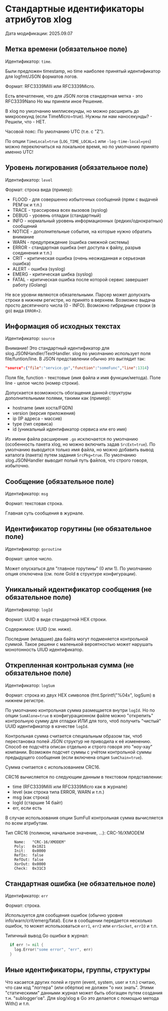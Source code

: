 # Стандартные идентификаторы атрибутов xlog

Дата модификации: 2025.09.07

## Метка времени (обязательное поле)

Идентификатор: `time`.

Были предложен timestamp, но time наиболее принятый идентификатор
для logfmt/JSON форматов логов.

Формат: RFC3339Milli или RFC3339Micro.

Есть впечатление, что для JSON логов стандартная метка - это RFC3339Nano
Но мы приняли иное Решение.

В xlog по умолчанию миллисекунды, но можно расширить
до микросекунд (если TimeMicro=true).
Нужны ли нам наносекунды? - Решили, что - НЕТ.

Часовой пояс: По умолчанию UTC (т.е. с "Z").

По опции `TimeLocal=true` (`LOG_TIME_LOCAL=1` или `-log-time-local=yes`) можно
переключиться на локальное время, но по умолчанию принято именно UTC!

## Уровень логирования (обязательное поле)

Идентификатор: `level`

Формат: строка вида (пример):

- FLOOD - для совершенно избыточных сообщений (прям с выдачей PEM'ок и т.п.)
- TRACE - трассировка всех вызовов (syslog)
- DEBUG - уровень отладки (стандартный)
- INFO - нормальный уровень информационных (редких/однократных) сообщений
- NOTICE - дополнительные события, на которые нужно обратить внимание
- WARN - предупреждение (ошибка смежной системы)
- ERROR - стандартная ошибка (нет доступа к файлу, разрыв соединения и т.п.)
- CRIT - критическая ошибка (очень неожиданная и серьезная ошибка)
- ALERT - ошибка (syslog)
- EMERG - критическая шибка (syslog)
- FATAL - критическая ошибка после которой сервис завершает работу (Golang)

Не все уровни являются обязательными.
Парсер может допускать строки в нижнем регистре,
но принято в верхнем.
Возможно выдача просто десятичного числа (0 - INFO).
Возможно гибридные строки (в go) вида `ERROR+2`.

## Информация об исходных текстах

Идентификатор: `source`

Внимание! Это стандартный идентификатор для slog.JSONHandler/TextHandler.
slog по умолчанию использует поля file/funtion/line.
В JSON представлении обычно это выглядит так:
```json
"source":{"file":"service.go","function":"someFunc","line":1314}
```

Поля file, function - текстовые (имя файла и имя функции/метода).
Поле line - целое число (номер строки).

Допускается возможность обогащения данной структуры дополнительными полями,
такими как (пример):
 - hostname (имя хоста/FQDN)
 - version (версия приложения)
 - ip (IP адреса - массив)
 - type (тип сервиса)
 - id (уникальный идентификатор сервиса или его имя)

Из имени файла расширение `.go` исключается по умолчанию
(особенность пакета xlog, но можно включить задав `SrcExt=true`).
По умолчанию выводится только имя файла, но можно добавить
вывод каталога (пакета) путем задания `SrcPkg=true`.
По умолчанию slog.JSONHandler выводит полый путь файлов, что строго
говоря, избыточно.

## Сообщение (обязательное поле)

Идентификатор: `msg`

Формат: текстовая строка.

Главная суть сообщения в журнале.

## Идентификатор горутины (не обязательное поле)

Идентификатор: `goroutine`

Формат: целое число.

Может опускаться для "главное горутины" (0 или 1).
По умолчанию опция отключена (см. поле GoId в структуре конфигурации).

## Уникальный идентификатор сообщения (не обязательное поле)

Идентификатор: `logId`

Формат: UUID в виде стандартной HEX строки.

Содержимое: UUID (см. ниже).

Последние (младшие) два байта могут подменяется контрольной суммой.
Такое решени с маленькой вероятностью может нарушать монотонность
UIUD идентификатор.

## Открепленная контрольная сумма (не обязательное поле)

Идентификатор: `logSum`

Формат: строка из двух HEX символов (fmt.Sprintf("%04x", logSum) в нижнем регистре.

По умолчанию контрольная сумма размещается внутри `logId`.
Но по опции `SumAlone=true` в конфигурационном файле можно
"открепить" контрольную сумму для отладки ИЛИ для того, чтоб
получить "чистый" UUID идентификатор в качестве `logId`.

Контрольная сумма считается специальным образом так,
чтоб перестановка полей JSON структур не приводила к её изменению.
Способ ее подсчёта описан отдельно и строго говоря это "ноу-хау" компании.
Возможен подсчет суммы с учётом контрольной суммы предыдущего
сообщения (если включена опция `SumChain=true`).

Сумма считается с использованием CRC16.

CRC16 вычисляется по следующим данным в текстовом представлении:

 - time (RFC3339Milli или RFC3339Micro как в журнале)
 - level (как строка типа ERROR, WARN и т.п.)
 - msg (как строка)
 - logId (старшие 14 байт)
 - err, если есть

В случае использования опции SumFull контрольная сумма вычисляется по всем атрибутам.

Тип CRC16 (полином, начальное значение, ...): CRC-16/XMODEM
```
	Name:   "CRC-16/XMODEM"
	Poly:   0x1021
	Init:   0x0000
	RefIn:  false
	RefOut: false
	XorOut: 0x0000
	Check:  0x31C3
```

## Стандартная ошибка (не обязательное поле)

Идентификатор: `err`

Формат: строка.

Используется для сообщения ошибок (обычно уровня info/warn/crit/emerg/fatal).
Если в сообщении передается несколько ошибок, то может использоваться
`err1`, `err2` или `errSocket`, `errIO`  и т.п.

Типичный вывод Go ошибки в журнал:
```go
  if err != nil {
    log.Error("some error", "err", err)
  }
```

## Иные идентификаторы, группы, структуры

Что касается других полей и групп (event, system, user и т.п.)
считаю, что сам код "логгера" (или обёртки) не должен "о них знать".
Этими "статическими" данными журнал может быть обогащен путем создания
т.н. "sublogger'ов". Для slog/xlog в Go это делается с помощью метода
With() и т.п.

